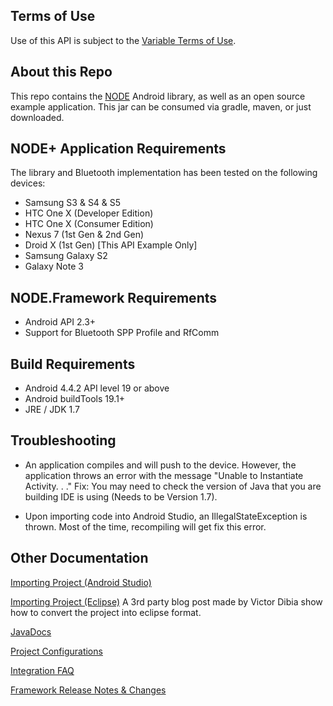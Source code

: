 Terms of Use
---
Use of this API is subject to the [Variable Terms of Use](http://variableinc.com/terms-use-license/).

About this Repo
---
This repo contains the [NODE](http://nodesensors.com) Android library, as well as an open source example application.
This jar can be consumed via gradle, maven, or just downloaded. 




NODE+ Application Requirements
---
The library and Bluetooth implementation has been tested on the following devices:
	
* Samsung S3 & S4  & S5
* HTC One X (Developer Edition)
* HTC One X (Consumer Edition)
* Nexus 7 (1st Gen & 2nd Gen)
* Droid X (1st Gen) [This API Example Only]
* Samsung Galaxy S2
* Galaxy Note 3


NODE.Framework Requirements
---    
* Android API 2.3+
* Support for Bluetooth SPP Profile and RfComm
    


Build Requirements
---
* Android 4.4.2 API level 19 or above
* Android buildTools 19.1+
* JRE / JDK 1.7  



Troubleshooting
----

* An application compiles and will push to the device.
However, the application throws an error with the message "Unable to Instantiate Activity. . ." 
Fix: You may need to check the version of Java that you are building IDE is using (Needs to be Version 1.7).


* Upon importing code into Android Studio, an IllegalStateException is thrown. 
Most of the time, recompiling will get fix this error.  


Other Documentation
---  

[Importing Project (Android Studio)](https://bitbucket.org/variabletech/libnode-android-public/wiki/Project%20Setup%20%28Android%20Studio%29)

[Importing Project (Eclipse)](https://denvycom.com/blog/getting-started-developing-android-apps-with-the-node-sensor-using-eclipse/)
A 3rd party blog post made by Victor Dibia show how to convert the project into eclipse format.

[JavaDocs](http://variabletech.bitbucket.org/framework/android/doc)

[Project Configurations](https://bitbucket.org/variabletech/libnode-android-public/wiki/Project%20Configuration)

[Integration FAQ](https://bitbucket.org/variabletech/libnode-android-public/wiki/Integration%20FAQ)

[Framework Release Notes & Changes](https://bitbucket.org/variabletech/libnode-android-public/src/8136fca96066e1296f1aeb3bbe69fb44e21e9366/api%20example/?at=master)